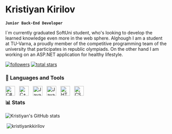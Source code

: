 # Kristiyan Kirilov

**`Junior Back-End Developer`**

I`m currently graduated SoftUni student, who's looking to develop the learned knowledge even more in the web sphere. Alghough I am a student at TU-Varna, a proudly member of the competitive programming team of the university that participates in republic olympiads. On the other hand I am working on an ASP.NET application for healthy lifestyle.

  <p align="left">     
      <a href="https://github.com/KristiyanKKirilov?tab=followers">
         <img alt="followers" title="Follow me on Github" src="https://custom-icon-badges.demolab.com/github/followers/KristiyanKKirilov?color=236ad3&labelColor=1155ba&style=for-the-badge&logo=person-add&label=Follow&logoColor=white"/></a>
      <a href="https://github.com/KristiyanKKirilov?tab=repositories&sort=stargazers">
         <img alt="total stars" title="Total stars on GitHub" src="https://custom-icon-badges.demolab.com/github/stars/KristiyanKKirilov?color=55960c&style=for-the-badge&labelColor=488207&logo=star"/></a>
   </p>

### 🧰 Languages and Tools

<img align="left" alt="C#" width="30px" style="padding-right:10px;" src="https://cdn.jsdelivr.net/gh/devicons/devicon/icons/csharp/csharp-plain.svg" />
<img align="left" alt="C++" width="30px" style="padding-right:10px;" src="https://cdn.jsdelivr.net/gh/devicons/devicon/icons/cplusplus/cplusplus-line.svg" />
<img align="left" alt="Java" width="30px" style="padding-right:10px;" src="https://cdn.jsdelivr.net/gh/devicons/devicon/icons/java/java-original.svg"/>
<img align="left" alt="JavaScript" width="30px" style="padding-right:10px;" src="https://cdn.jsdelivr.net/gh/devicons/devicon/icons/javascript/javascript-plain.svg" />
<img align="left" alt="HTML" width="30px" style="padding-right:10px;" src="https://cdn.jsdelivr.net/gh/devicons/devicon/icons/html5/html5-plain.svg" />
<img align="left" alt="CSS" width="30px" style="padding-right:10px;" src="https://cdn.jsdelivr.net/gh/devicons/devicon/icons/css3/css3-plain.svg" />
<br />

### 📊 Stats

![Kristiyan's GitHub stats](https://github-readme-stats.vercel.app/api?username=kristiyankkirilov&show_icons=true&theme=gruvbox)


<p>&nbsp;<img style = "background-color: inherit" align="center" src="https://github-readme-stats.vercel.app/api?username=kristiyankkirilov&show_icons=true&locale=en" alt="kristiyankkirilov" /></p>
